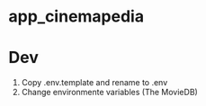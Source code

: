 # app_cinemapedia

# Dev
1. Copy .env.template and rename to .env
2. Change environmente variables (The MovieDB)
